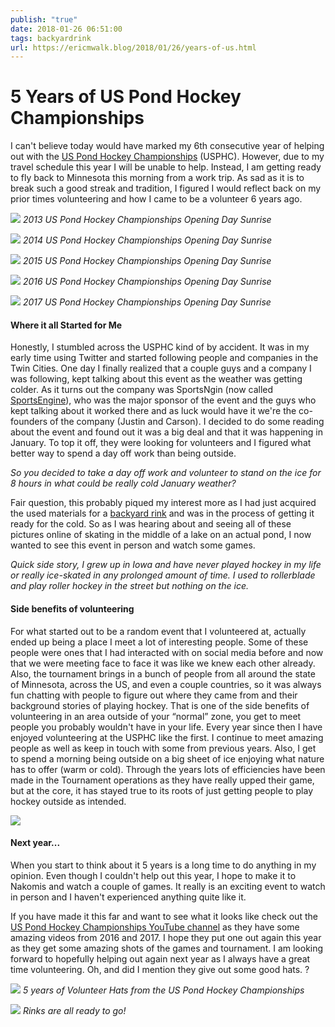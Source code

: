 ```yaml
---
publish: "true"
date: 2018-01-26 06:51:00
tags: backyardrink
url: https://ericmwalk.blog/2018/01/26/years-of-us.html
---
```


# 5 Years of US Pond Hockey Championships

I can't believe today would have marked my 6th consecutive year of helping out with the <a href="http://www.uspondhockey.com/">US Pond Hockey Championships</a> (USPHC). However, due to my travel schedule this year I will be unable to help. Instead, I am getting ready to fly back to Minnesota this morning from a work trip. As sad as it is to break such a good streak and tradition, I figured I would reflect back on my prior times volunteering and how I came to be a volunteer 6 years ago.

![](https://ericmwalk.blog/uploads/2021/b3eb98d98b.jpg)
<i>2013 US Pond Hockey Championships Opening Day Sunrise</i>

![](https://ericmwalk.blog/uploads/2021/877a440744.jpg)
<i>2014 US Pond Hockey Championships Opening Day Sunrise</i>

![](https://ericmwalk.blog/uploads/2021/15a73458ed.jpg)
<i>2015 US Pond Hockey Championships Opening Day Sunrise</i>

![](https://ericmwalk.blog/uploads/2021/a1d3a83cfe.jpg)
<i>2016 US Pond Hockey Championships Opening Day Sunrise</i>

![](https://ericmwalk.blog/uploads/2024/img-9959.jpg)
<i>2017 US Pond Hockey Championships Opening Day Sunrise</i>

<h4><b>Where it all Started for Me</b></h4>
Honestly, I stumbled across the USPHC kind of by accident. It was in my early time using Twitter and started following people and companies in the Twin Cities. One day I finally realized that a couple guys and a company I was following, kept talking about this event as the weather was getting colder. As it turns out the company was SportsNgin (now called <a href="https://SportsEngine.com">SportsEngine</a>), who was the major sponsor of the event and the guys who kept talking about it worked there and as luck would have it we're the co-founders of the company (Justin and Carson). I decided to do some reading about the event and found out it was a big deal and that it was happening in January. To top it off, they were looking for volunteers and I figured what better way to spend a day off work than being outside.

<i>So you decided to take a day off work and volunteer to stand on the ice for 8 hours in what could be really cold January weather?</i>

Fair question, this probably piqued my interest more as I had just acquired the used materials for a <a href="https://ericmwalk.blog/2014/11/12/the-season-is.html/">backyard rink</a> and was in the process of getting it ready for the cold. So as I was hearing about and seeing all of these pictures online of skating in the middle of a lake on an actual pond, I now wanted to see this event in person and watch some games.

<em>Quick side story, I grew up in Iowa and have never played hockey in my life or really ice-skated in any prolonged amount of time. I used to rollerblade and play roller hockey in the street but nothing on the ice.</em>

<h4>Side benefits of volunteering</h4>
For what started out to be a random event that I volunteered at, actually ended up being a place I meet a lot of interesting people. Some of these people were ones that I had interacted with on social media before and now that we were meeting face to face it was like we knew each other already. Also, the tournament brings in a bunch of people from all around the state of Minnesota, across the US, and even a couple countries, so it was always fun chatting with people to figure out where they came from and their background stories of playing hockey. That is one of the side benefits of volunteering in an area outside of your “normal” zone, you get to meet people you probably wouldn't have in your life. Every year since then I have enjoyed volunteering at the USPHC like the first. I continue to meet amazing people as well as keep in touch with some from previous years. Also, I get to spend a morning being outside on a big sheet of ice enjoying what nature has to offer (warm or cold). Through the years lots of efficiencies have been made in the Tournament operations as they have really upped their game, but at the core, it has stayed true to its roots of just getting people to play hockey outside as intended.

![](https://ericmwalk.blog/uploads/2021/f57849a3c5.jpg)

<h4>Next year...</h4>
When you start to think about it 5 years is a long time to do anything in my opinion. Even though I couldn't help out this year, I hope to make it to Nakomis and watch a couple of games. It really is an exciting event to watch in person and I haven't experienced anything quite like it.

If you have made it this far and want to see what it looks like check out the <a href="https://www.youtube.com/channel/UCL6zifIbpfnZph47xgohFWQ">US Pond Hockey Championships YouTube channel</a> as they have some amazing videos from 2016 and 2017. I hope they put one out again this year as they get some amazing shots of the games and tournament. I am looking forward to hopefully helping out again next year as I always have a great time volunteering. Oh, and did I mention they give out some good hats. ?

![](https://ericmwalk.blog/uploads/2021/d40b0a88f1.jpg)
<i>5 years of Volunteer Hats from the US Pond Hockey Championships</i>

![](https://ericmwalk.blog/uploads/2021/816598bc99.jpg)
<i>Rinks are all ready to go!</i>
